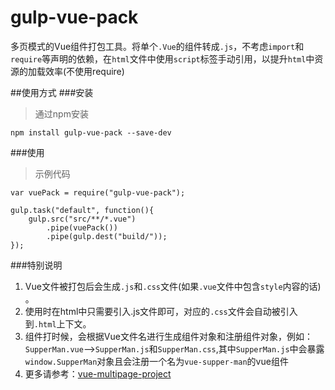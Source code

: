 # gulp-vue-pack
多页模式的Vue组件打包工具。将单个`.Vue`的组件转成`.js`，不考虑`import`和`require`等声明的依赖，在`html`文件中使用`script`标签手动引用，以提升`html`中资源的加载效率(不使用require)

##使用方式
###安装
>通过npm安装

```
npm install gulp-vue-pack --save-dev
```

###使用
>示例代码

```
var vuePack = require("gulp-vue-pack");

gulp.task("default", function(){
	gulp.src("src/**/*.vue")
		.pipe(vuePack())
		.pipe(gulp.dest("build/"));
});
```

###特别说明
1. Vue文件被打包后会生成`.js`和`.css`文件(如果`.vue`文件中包含`style`内容的话) 。
2. 使用时在html中只需要引入.js文件即可，对应的`.css`文件会自动被引入到`.html`上下文。
3. 组件打时候，会根据Vue文件名进行生成组件对象和注册组件对象，例如： `SupperMan.vue`-->`SupperMan.js`和`SupperMan.css`,其中`SupperMan.js`中会暴露`window.SupperMan`对象且会注册一个名为`vue-supper-man`的vue组件
4. 更多请参考：[vue-multipage-project](https://github.com/radiations/vue-multipage-project)


